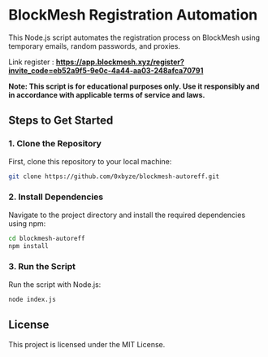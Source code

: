 # BlockMesh Registration Automation

This Node.js script automates the registration process on BlockMesh using temporary emails, random passwords, and proxies. 

Link register : **https://app.blockmesh.xyz/register?invite_code=eb52a9f5-9e0c-4a44-aa03-248afca70791**

**Note: This script is for educational purposes only. Use it responsibly and in accordance with applicable terms of service and laws.**



## Steps to Get Started

### 1. Clone the Repository
First, clone this repository to your local machine:

```bash
git clone https://github.com/0xbyze/blockmesh-autoreff.git
```
### 2. Install Dependencies
Navigate to the project directory and install the required dependencies using npm:

```bash
cd blockmesh-autoreff
npm install
```

### 3. Run the Script
Run the script with Node.js:

```bash
node index.js
```

## License
This project is licensed under the MIT License.

